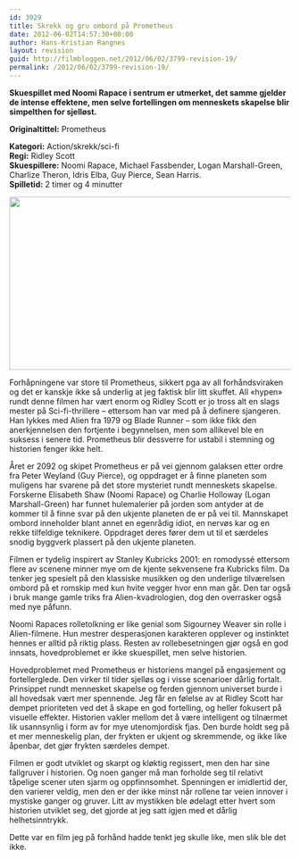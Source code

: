 ```yaml
---
id: 3929
title: Skrekk og gru ombord på Prometheus
date: 2012-06-02T14:57:30+00:00
author: Hans-Kristian Rangnes
layout: revision
guid: http://filmbloggen.net/2012/06/02/3799-revision-19/
permalink: /2012/06/02/3799-revision-19/
---
```

**Skuespillet med Noomi Rapace i sentrum er utmerket, det samme gjelder de intense effektene, men selve fortellingen om menneskets skapelse blir simpelthen for sjelløst.**

**<!--more-->Originaltittel:** Prometheus

  
**Kategori:** Action/skrekk/sci-fi  
**Regi:** Ridley Scott  
**Skuespillere:** Noomi Rapace, Michael Fassbender, Logan Marshall-Green, Charlize Theron, Idris Elba, Guy Pierce, Sean Harris.  
**Spilletid:** 2 timer og 4 minutter

<a href="http://filmbloggen.net/2012/06/02/skrekk-og-gru-ombord-pa-prometheus/36-images-from-ridley-scotts-prometheus-14/" rel="attachment wp-att-3881"><img class="alignnone size-large wp-image-3881" src="http://filmbloggen.net/wp-content/uploads//2012/05/36-images-from-ridley-scotts-prometheus-14-620x310.jpg" alt="" width="620" height="310" /></a>

Forhåpningene var store til Prometheus, sikkert pga av all forhåndsviraken og det er kanskje ikke så underlig at jeg faktisk blir litt skuffet. All &laquo;hypen&raquo; rundt denne filmen har vært enorm og Ridley Scott er jo tross alt en slags mester på Sci-fi-thrillere &#8211; ettersom han var med på å definere sjangeren. Han lykkes med Alien fra 1979 og Blade Runner &#8211; som ikke fikk den anerkjennelsen den fortjente i begynnelsen, men som allikevel ble en suksess i senere tid. Prometheus blir dessverre for ustabil i stemning og historien fenger ikke helt.

Året er 2092 og skipet Prometheus er på vei gjennom galaksen etter ordre fra Peter Weyland (Guy Pierce), og oppdraget er å finne planeten som muligens har svarene på det store mysteriet rundt menneskets skapelse. Forskerne Elisabeth Shaw (Noomi Rapace) og Charlie Holloway (Logan Marshall-Green) har funnet hulemalerier på jorden som antyder at de kommer til å finne svar på den ukjente planeten de er på vei til. Mannskapet ombord inneholder blant annet en egenrådig idiot, en nervøs kar og en rekke tilfeldige teknikere. Oppdraget deres fører dem ut til et særdeles snodig byggverk plassert på den ukjente planeten.

Filmen er tydelig inspirert av Stanley Kubricks 2001: en romodyssé ettersom flere av scenene minner mye om de kjente sekvensene fra Kubricks film. Da tenker jeg spesielt på den klassiske musikken og den underlige tilværelsen ombord på et romskip med kun hvite vegger hvor enn man går. Den tar også i bruk mange gamle triks fra Alien-kvadrologien, dog den overrasker også med nye påfunn.

Noomi Rapaces rolletolkning er like genial som Sigourney Weaver sin rolle i Alien-filmene. Hun mestrer desperasjonen karakteren opplever og instinktet hennes er alltid på riktig plass. Resten av rollebesetningen gjør også en god innsats, hovedproblemet er ikke skuespillet, men selve historien.

Hovedproblemet med Prometheus er historiens mangel på engasjement og fortellerglede. Den virker til tider sjelløs og i visse scenarioer dårlig fortalt. Prinsippet rundt mennesket skapelse og ferden gjennom universet burde i all hovedsak vært mer spennende. Jeg får en følelse av at Ridley Scott har dempet prioriteten ved det å skape en god fortelling, og heller fokusert på visuelle effekter. Historien vakler mellom det å være intelligent og tilnærmet lik usannsynlig i form av for mye utenomjordisk fjas. Den burde holdt seg på et mer menneskelig plan, der frykten er ukjent og skremmende, og ikke like åpenbar, det gjør frykten særdeles dempet.

Filmen er godt utviklet og skarpt og kløktig regissert, men den har sine fallgruver i historien. Og noen ganger må man forholde seg til relativt tåpelige scener uten sjarm og oppfinnsomhet. Spenningen er imidlertid der, den varierer veldig, men den er der ikke minst når rollene tar veien innover i mystiske ganger og gruver. Litt av mystikken ble ødelagt etter hvert som historien utviklet seg, det gjorde at jeg satt igjen med et dårlig helhetsinntrykk.

Dette var en film jeg på forhånd hadde tenkt jeg skulle like, men slik ble det ikke.

<div class="video-shortcode">
</div>